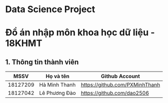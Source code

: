 # Data Science Project
# Đồ án nhập môn khoa học dữ liệu - 18KHMT
## 1. Thông tin thành viên
| MSSV  | Họ và tên | Github Account
| ------------- | ------------- | ------------- |
| 18127209 | Hà Minh Thanh | https://github.com/PXMinhThanh |
| 18127042 | Lê Phương Đào | https://github.com/dao2506 |
